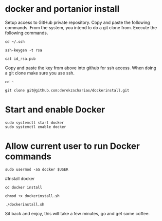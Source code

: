 # docker and portanior install

Setup access to GitHub private repository. 
Copy and paste the following commands. From the system, you intend to do a git clone from. 
Execute the following commands.

```
cd ~/.ssh
```

```
ssh-keygen -t rsa
```

```
cat id_rsa.pub
```
Copy and paste the key from above into github for ssh access.
When doing a git clone make sure you use ssh.

```
cd ~
```

```
git clone git@github.com:derekzacharias/dockerinstall.git
```

# Start and enable Docker
```
sudo systemctl start docker
sudo systemctl enable docker
```

# Allow current user to run Docker commands
```
sudo usermod -aG docker $USER
```

#Install docker
```
cd docker install
```

```
chmod +x dockerinstall.sh
```

```
./dockerinstall.sh
```


Sit back and enjoy, this will take a few minutes, go and get some coffee.
